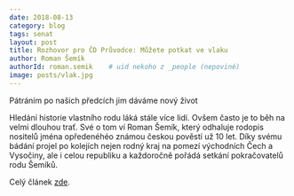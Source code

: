 ```yaml
---
date: 2018-08-13
category: blog
tags: senat
layout: post
title: Rozhovor pro ČD Průvodce: Můžete potkat ve vlaku
author: Roman Šemík
authorId: roman.semik    # uid nekoho z _people (nepoviné)
image: posts/vlak.jpg
---
```


Pátráním po našich předcích jim dáváme nový život

Hledání historie vlastního rodu láká stále více lidí. Ovšem často je to běh na velmi dlouhou trať. Své o tom ví Roman Šemík, který odhaluje rodopis nositelů jména opředenéhéo známou českou pověstí už 10 let. Díky svému bádání projel po kolejích nejen rodný kraj na pomezí východních Čech a Vysočiny, ale i celou republiku a každoročně pořádá setkání pokračovatelů rodu Šemíků.

Celý článek [zde][1].



[1]: https://drive.google.com/file/d/1HYOF9fSuExm-4Jt8j2FNAA8bB6tobxKF/view?usp=sharing

